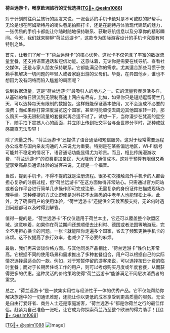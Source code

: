 **荷兰远游卡，畅享欧洲旅行的无忧选择[[TG💪+ @esim1088](https://t.me/s/esim1088)]**

对于计划前往荷兰旅行的朋友来说，一张合适的手机卡绝对是不可或缺的好帮手。无论是想在阿姆斯特丹的街头巷尾拍照打卡，还是在鹿特丹体验现代建筑的魅力，一张优质的手机卡都能让你随时随地保持联系、获取导航信息以及分享你的精彩瞬间。今天，我们就来聊聊“荷兰远游卡”，这款专为国际游客设计的手机卡究竟有何特别之处。

首先，让我们了解一下“荷兰远游卡”的核心优势。这张卡不仅包含了丰富的数据流量套餐，还支持语音通话和短信功能。这意味着，无论你是需要在线导航、查看社交媒体，还是与家人朋友保持联系，它都能满足你的需求。尤其适合那些习惯于依赖手机解决一切问题的年轻人或者家庭出游的父母们。毕竟，在异国他乡，谁也不想因为没有网络而陷入尴尬的局面呢？

说到数据流量，这是“荷兰远游卡”最吸引人的地方之一。它的流量套餐灵活多样，从基础的每日限流到无限制高速上网应有尽有。比如，如果你只是短期逗留荷兰几天，可以选择每天有限制的数据包，这样既能保证基本使用，又不会造成不必要的浪费；而如果你打算深度游览这个国家，甚至可能顺便去周边其他国家转一转，那么购买一张无限制流量的套餐就再合适不过了。试想一下，当你漫步在梵高的星空下，随手拍下震撼人心的画面，并立即上传到社交平台与全世界分享时，那种成就感简直无法形容！

除了流量之外，“荷兰远游卡”还提供了语音通话和短信服务。这对于经常需要远程办公或者与国内亲友沟通的人来说尤为重要。特别是在某些偏远地区，Wi-Fi信号可能并不稳定的情况下，语音通话功能显得尤为珍贵。而且，相比传统漫游收费，“荷兰远游卡”的资费更加亲民，大大降低了通信成本。这对于预算有限但又希望享受高品质通讯体验的游客来说，无疑是一个福音。

当然，提到手机卡，不得不提的就是注册流程。很多初次接触海外手机卡的人都会担心复杂的注册过程，但“荷兰远游卡”在这方面做得非常贴心。只需通过官方网站或者合作平台进行简单几步操作即可完成注册，无需复杂的身份证件扫描或现场办理手续。这种便捷的方式让即使是对科技不太熟悉的中老年人也能轻松上手。此外，为了确保用户的使用体验，“荷兰远游卡”还提供全天候客服支持，无论何时遇到问题都可以及时得到解答。

值得一提的是，“荷兰远游卡”不仅仅适用于荷兰本土，它还可以覆盖整个欧盟区域。这意味着，如果你在荷兰期间还想顺便去比利时、德国或者法国等地游玩，完全不用担心换卡的问题。一张卡就能陪你走遍多个国家，省去了频繁更换手机卡的麻烦。这不仅提高了旅行效率，也减少了不必要的麻烦。

最后，我们再来谈谈价格方面。与其他同类产品相比，“荷兰远游卡”性价比非常高。它根据不同的使用场景和需求推出了多种套餐组合，用户可以根据自己的实际情况选择最适合的一款。例如，对于短暂停留的游客来说，可以选择按日计费的临时套餐；而对于长期居住或工作的用户，则可以考虑购买月度或年度套餐，从而获得更多的优惠。这种灵活的价格策略使得“荷兰远游卡”能够满足不同层次消费者的需求。

总之，“荷兰远游卡”是一款集实用性与经济性于一体的优秀产品。它不仅能帮助你解决旅途中的一切通讯难题，还能让你以更低的成本享受到更高质量的服务。无论是自由行爱好者、商务人士还是家庭游客，“荷兰远游卡”都是你荷兰之行的最佳伴侣。赶紧为自己准备一张吧，让它成为你探索荷兰乃至整个欧洲的得力助手！[[TG💪+ @esim1088](https://t.me/s/esim1088)]

[[TG💪+ @esim1088](https://t.me/s/esim1088) ![Image](https://i.postimg.cc/4NQfJmqS/Snipaste-2025-05-13-00-14-12.png)]